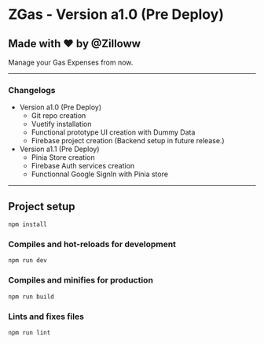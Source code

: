 # ZGas - Version a1.0 (Pre Deploy)

## Made with :heart: by @Zilloww

Manage your Gas Expenses from now.

---

### Changelogs

- Version a1.0 (Pre Deploy)
  - Git repo creation
  - Vuetify installation
  - Functional prototype UI creation with Dummy Data
  - Firebase project creation (Backend setup in future release.)
- Version a1.1 (Pre Deploy)
  - Pinia Store creation
  - Firebase Auth services creation
  - Functionnal Google SignIn with Pinia store

---

## Project setup

```
npm install
```

### Compiles and hot-reloads for development

```
npm run dev
```

### Compiles and minifies for production

```
npm run build
```

### Lints and fixes files

```
npm run lint
```
